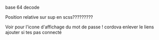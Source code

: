 base 64 decode

Position relative sur sup en scss?????????
<!-- ! BACK END  -->
<!--^ regler le probleme a la connexion et deconnexion  -->
<!-- ! FONRT END  -->
Voir pour l'icone d'affichage du mot de passe ! 
cordova 
enlever le liens ajouter si tes pas connecté 
